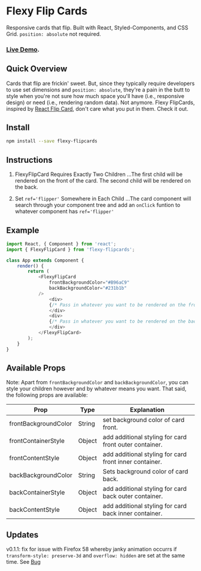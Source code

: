 # Flexy Flip Cards

Responsive cards that flip. Built with React, Styled-Components, and CSS Grid. `position: absolute` not required. 

### **[Live Demo](https://build-vlkfjpbenp.now.sh/).**

## Quick Overview

Cards that flip are frickin' sweet. But, since they typically require developers to use set dimensions and `position: absolute`, they're a pain in the butt to style when you're not sure how much space you'll have (i.e., responsive design) or need (i.e., rendering random data). Not anymore. Flexy FlipCards, inspired by [React Flip Card](https://github.com/mzabriskie/react-flipcard), don't care what you put in them. Check it out.


## Install


```sh
npm install --save flexy-flipcards
```

## Instructions


1. FlexyFlipCard Requires Exactly Two Children
...The first child will be rendered on the front of the card. The second child will be rendered on the back. 

2. Set `ref='flipper'` Somewhere in Each Child
...The card component will search through your component tree and add an `onClick` funtion to whatever component has `ref='flipper'`

## Example


```javascript
import React, { Component } from 'react';
import { FlexyFlipCard } from 'flexy-flipcards';

class App extends Component {
    render() {
        return (
            <FlexyFlipCard
                frontBackgroundColor="#B96aC9"
                backBackgroundColor="#231b1b"
            />
                <div>
                {/* Pass in whatever you want to be rendered on the front side of the card. Just make sure that somewhere in the component subtree, one child has a ref='flipper' attribute. An 'onClick' function will be added to it. */}
                </div>
                <div>
                {/* Pass in whatever you want to be rendered on the back side of the card. Just make sure that somewhere in the component subtree, one child has a ref='flipper' attribute. An 'onClick' function will be added to it. */}
                </div>
            </FlexyFlipCard>
        );
    }
}
```

## Available Props

Note: Apart from `frontBackgroundColor` and `backBackgroundColor`, you can style your children however and by whatever means you want. That said, the following props are available: 

Prop | Type | Explanation
--- | --- | ---
frontBackgroundColor | String | set background color of card front. 
frontContainerStyle | Object | add additional styling for card front outer container. 
frontContentStyle | Object | add additional styling for card front inner container. 
backBackgroundColor | String | Sets background color of card back. 
backContainerStyle | Object | add additional styling for card back outer container. 
backContentStyle | Object | add additional styling for card back inner container. 

## Updates

v0.1.1: fix for issue with Firefox 58 whereby janky animation occurrs if `transform-style: preserve-3d` and `overflow: hidden` are set at the same time. See [Bug](https://bugzilla.mozilla.org/show_bug.cgi?id=1431893)